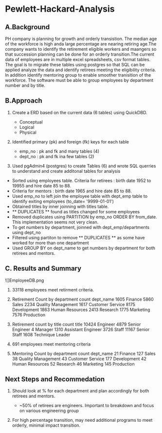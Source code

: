 # Pewlett-Hackard-Analysis

## A.Background
PH company is planning for growth and orderly transistion. The median age of the workforce is high 
anda large percentage are nearing retiring age.The company wants to identify the retirement eligible 
workers and maangers so that succession planning can be done for an orderly transition.The current 
data of employees are in multiple excel spreadsheets, csv format tables. The goal is to migrate these
tables using postgres so that SQL can be applied analyze the data and identify retirees meeting the 
eligibility criteria. In addition identify mentoring group to enable smoother tranisition of the workforce. 
The software must be able to group employees by department number and by title.

## B.Approach
1. Create a ERD based on the current data (6 tables) using QuickDBD.
   - Conceptual
   - Logical
   - Physical
2. Identified primary (pk) and foreign (fk) keys for each table
   - emp_no : pk and fk and many tables (4)
   - dept_no : pk and fk ina few tables (2) 

3. Used pgAdmin4 (postgres) to create Tables (6) and wrote SQL querries to understand and create additonal 
tables for analysis
  - Sorted using employees table. Criteria for retirees : birth date 1952 to 19955 and hire date 85 to 88.
  - Criteria for mentors : birth date 1965 and hire date 85 to 88.
  - Used emp_no to left join the employee table with dept_emp table to identify exiting employees (to_date= '9999-01-01')
  - Obtained titles by inner joinning with titles table.
  - ** DUPLICATES ** found as titles changed for some employees
  - Removed duplicates using PARTITION by emp_no ORDER BY from_date. This implementation seems not very clean.
  - To get numbers by department, joinned with dept_emp/departments using dept_no
  - Filtered using partiton to remove ** DUPLICATES ** as some have worked for more than one department
  - Used GROUP BY on dept_name to get numbers by department for both retirees and mentors.
## C. Results and Summary
![]EmployeeDB.png
1. 33118 employees meet retirment criteria.

2. Retirement Count by department
count	dept_name
1605	Finance
5860	Sales
2234	Quality Management
1617	Customer Service
8175	Development
1863	Human Resources
2413	Research
1775	Marketing
7576	Production

3. Retirement count by title
count	title
10424	Engineer
4879	Senior Engineer
4	Manager
1310	Assistant Engineer
3726	Staff
11167	Senior Staff
1608	Technique Leader


4. 691 employees meet mentoring criteria

5. Mentoring Count by department
count	dept_name
21	Finance
127	Sales
38	Quality Management
43	Customer Service
177	Development
42	Human Resources
52	Research
46	Marketing
145	Production

## Next Steps and Recommedation
1. Should look at % for each department and plan accordingly for both retirees and mentors.
   - ~50% of retirees are engineers. Important to breakdown and focus on various engineering group

2. For high percentage transition, may need additional programs to meet orderly, minimal impact transition.








